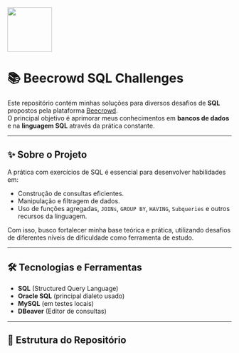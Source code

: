 <div>
 <a href="https://judge.beecrowd.com/pt/problems/index/9"><img src="https://resources.beecrowd.com.br/judge/img/5.0/logo-beecrowd.png?1635097036" height="100"></a>
</div>

# 📚 Beecrowd SQL Challenges

Este repositório contém minhas soluções para diversos desafios de **SQL** propostos pela plataforma [Beecrowd](https://www.beecrowd.com.br/).  
O principal objetivo é aprimorar meus conhecimentos em **bancos de dados** e na **linguagem SQL** através da prática constante.

---

## ✨ Sobre o Projeto

A prática com exercícios de SQL é essencial para desenvolver habilidades em:

- Construção de consultas eficientes.
- Manipulação e filtragem de dados.
- Uso de funções agregadas, `JOINs`, `GROUP BY`, `HAVING`, `Subqueries` e outros recursos da linguagem.

Com isso, busco fortalecer minha base teórica e prática, utilizando desafios de diferentes níveis de dificuldade como ferramenta de estudo.

---

## 🛠 Tecnologias e Ferramentas

- **SQL** (Structured Query Language)
- **Oracle SQL** (principal dialeto usado)
- **MySQL** (em testes locais)
- **DBeaver** (Editor de consultas)

---

## 🧩 Estrutura do Repositório

